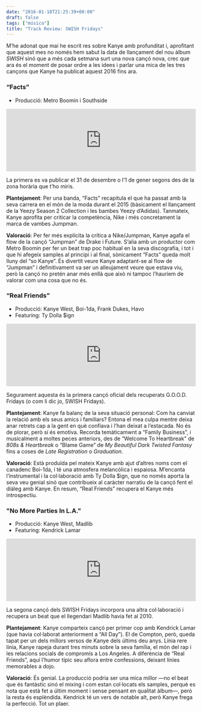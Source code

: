 ```yaml
---
date: "2016-01-18T21:25:39+00:00"
draft: false
tags: ["música"]
title: "Track Review: SWISH Fridays"
---
```

M’he adonat que mai he escrit res sobre Kanye amb profunditat i, aprofitant que aquest mes no només hem sabut la data de llançament del nou àlbum _SWISH_ sinó que a més cada setmana surt una nova cançó nova, crec que ara és el moment de posar ordre a les idees i parlar una mica de les tres cançons que Kanye ha publicat aquest 2016 fins ara.

<!-- more -->

### “Facts”

*   Producció: Metro Boomin i Southside

<iframe width="100%" height="166" scrolling="no" frameborder="no" src="https://w.soundcloud.com/player/?url=https%3A//api.soundcloud.com/tracks/239909100&color=ff5500&auto_play=false&hide_related=false&show_comments=true&show_user=true&show_reposts=false"></iframe>

La primera es va publicar el 31 de desembre o l’1 de gener segons des de la zona horària que t’ho miris.

**Plantejament**: Per una banda, “Facts” recapitula el que ha passat amb la seva carrera en el món de la moda durant el 2015 (bàsicament el llançament de la Yeezy Season 2 Collection i les bambes Yeezy d’Adidas). Tanmateix, Kanye aprofita per criticar la competència, Nike i més concretament la marca de vambes Jumpman.

**Valoració**: Per fer més explícita la crítica a Nike/Jumpman, Kanye agafa el flow de la cançó “Jumpman” de Drake i Future. S’alia amb un productor com Metro Boomin per fer un beat trap poc habitual en la seva discografia, i tot i que hi afegeix samples al principi i al final, sònicament “Facts” queda molt lluny del “so Kanye”. És divertit veure Kanye adaptant-se al flow de “Jumpman” i definitivament va ser un alleujament veure que estava viu, però la cançó no pretén anar més enllà que això ni tampoc l’hauríem de valorar com una cosa que no és.

### “Real Friends”

*   Producció: Kanye West, Boi-1da, Frank Dukes, Havo
*   Featuring: Ty Dolla $ign

<iframe width="100%" height="166" scrolling="no" frameborder="no" src="https://w.soundcloud.com/player/?url=https%3A//api.soundcloud.com/tracks/241018700&color=ff5500&auto_play=false&hide_related=false&show_comments=true&show_user=true&show_reposts=false"></iframe>

Segurament aquesta és la primera cançó oficial dels recuperats G.O.O.D. Fridays (o com li dic jo, SWISH Fridays).

**Plantejament**: Kanye fa balanç de la seva situació personal: Com ha canviat la relació amb els seus amics i familiars? Entona el mea culpa mentre deixa anar retrets cap a la gent en què confiava i l’han deixat a l’estacada. No és de plorar, però sí és emotiva. Recorda temàticamwnt a “Family Business”, i musicalment a moltes peces anteriors, des de “Welcome To Heartbreak” de _808s & Heartbreak_ o “Blame Game” de _My Beautiful Dark Twisted Fantasy_ fins a coses de _Late Registration_ o _Graduation_.

**Valoració**: Està produïda pel mateix Kanye amb ajut d’altres noms com el canadenc Boi-1da, i té una atmosfera melancòlica i espaiosa. M’encanta l’instrumental i la col·laboració amb Ty Dolla $ign, que no només aporta la seva veu genial sinó que contribueix al caràcter narratiu de la cançó fent el diàleg amb Kanye. En resum, “Real Friends” recupera el Kanye més introspectiu.

### "No More Parties In L.A."

*   Producció: Kanye West, Madlib
*   Featuring: Kendrick Lamar

<iframe width="100%" height="166" scrolling="no" frameborder="no" src="https://w.soundcloud.com/player/?url=https%3A//api.soundcloud.com/tracks/242539038&color=ff5500&auto_play=false&hide_related=false&show_comments=true&show_user=true&show_reposts=false"></iframe>

La segona cançó dels SWISH Fridays incorpora una altra col·laboració i recupera un beat que el llegendari Madlib havia fet al 2010.

**Plantejament**: Kanye comparteix cançó per primer cop amb Kendrick Lamar (que havia col·laborat anteriorment a “All Day”). El de Compton, però, queda tapat per un dels millors versos de Kanye dels últims deu anys. Línia rere línia, Kanye rapeja durant tres minuts sobre la seva família, el món del rap i les relacions socials de compromís a Los Angeles. A diferència de “Real Friends”, aquí l’humor típic seu aflora entre confessions, deixant línies memorables a dojo.

**Valoració**: És genial. La producció podria ser una mica millor —no el beat que és fantàstic sinó el mixing i com estan col·locats els samples, perquè es nota que està fet a últim moment i sense pensant en qualitat àlbum—, però la resta és esplèndida. Kendrick té un vers de notable alt, però Kanye frega la perfecció. Tot un plaer.
